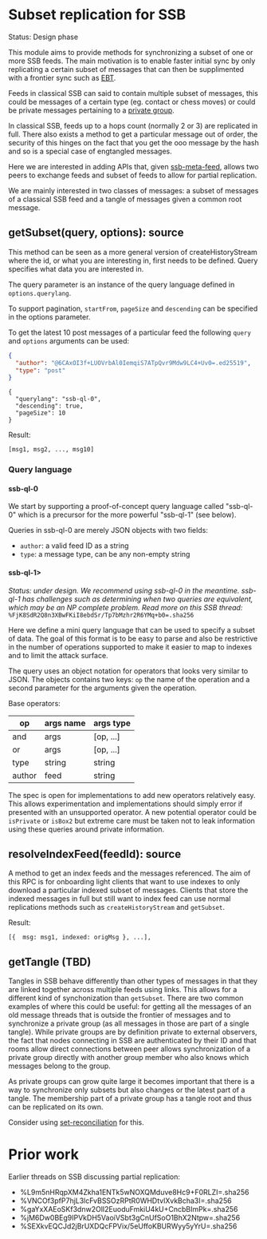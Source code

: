# Subset replication for SSB

Status: Design phase

This module aims to provide methods for synchronizing a subset of one
or more SSB feeds. The main motivation is to enable faster initial
sync by only replicating a certain subset of messages that can then be
supplimented with a frontier sync such as [EBT].

Feeds in classical SSB can said to contain multiple subset of
messages, this could be messages of a certain type (eg. contact or
chess moves) or could be private messages pertaining to a [private
group].

In classical SSB, feeds up to a hops count (normally 2 or 3) are
replicated in full. There also exists a method to get a particular
message out of order, the security of this hinges on the fact that you
get the ooo message by the hash and so is a special case of engtangled
messages.

Here we are interested in adding APIs that, given [ssb-meta-feed],
allows two peers to exchange feeds and subset of feeds to allow for
partial replication.

We are mainly interested in two classes of messages: a subset of
messages of a classical SSB feed and a tangle of messages given a
common root message.

## getSubset(query, options): source

This method can be seen as a more general version of
createHistoryStream where the id, or what you are interesting in,
first needs to be defined. Query specifies what data you are
interested in.

The query parameter is an instance of the query language defined
in `options.querylang`.

To support pagination, `startFrom`, `pageSize` and `descending` can be
specified in the options parameter.

To get the latest 10 post messages of a particular feed the following
`query` and `options` arguments can be used:

```json
{
  "author": "@6CAxOI3f+LUOVrbAl0IemqiS7ATpQvr9Mdw9LC4+Uv0=.ed25519",
  "type": "post"
}
```

```
{
  "querylang": "ssb-ql-0",
  "descending": true,
  "pageSize": 10
}
```

Result:

```
[msg1, msg2, ..., msg10]
```

### Query language

#### ssb-ql-0

We start by supporting a proof-of-concept query language called
"ssb-ql-0" which is a precursor for the more powerful "ssb-ql-1"
(see below).

Queries in ssb-ql-0 are merely JSON objects with two fields:

- `author`: a valid feed ID as a string
- `type`: a message type, can be any non-empty string 

#### ssb-ql-1>

*Status: under design. We recommend using ssb-ql-0 in the meantime.
ssb-ql-1 has challenges such as determining when two queries are
equivalent, which may be an NP complete problem. Read more on this
SSB thread:* `%FjK8SdR2Q8n3XBwFKiI8ebdSr/Tp7bMzhr2R6YMq+b0=.sha256`

Here we define a mini query language that can be used to specify a
subset of data. The goal of this format is to be easy to parse and
also be restrictive in the number of operations supported to make it
easier to map to indexes and to limit the attack surface.

The query uses an object notation for operators that looks very
similar to JSON. The objects contains two keys: `op` the name of the
operation and a second parameter for the arguments given the
operation.

Base operators:

op     | args name   | args type
------ | ---------   | ---------
and    | args        | [op, ...]
or     | args        | [op, ...]
type   | string      | string
author | feed        | string

The spec is open for implementations to add new operators relatively
easy. This allows experimentation and implementations should simply
error if presented with an unsupported operator. A new potential
operator could be `isPrivate` or `isBox2` but extreme care must be
taken not to leak information using these queries around private
information.

## resolveIndexFeed(feedId): source

A method to get an index feeds and the messages referenced. The aim of
this RPC is for onboarding light clients that want to use indexes to
only download a particular indexed subset of messages. Clients that
store the indexed messages in full but still want to index feed can
use normal replications methods such as `createHistoryStream` and
`getSubset`.

Result:

```
[{  msg: msg1, indexed: origMsg }, ...],
```

## getTangle (TBD)

Tangles in SSB behave differently than other types of messages in
that they are linked together across multiple feeds using links. This
allows for a different kind of synchonization than `getSubset`. There
are two common examples of where this could be useful: for getting all
the messages of an old message threads that is outside the frontier of
messages and to synchronize a private group (as all messages in those
are part of a single tangle). While private groups are by definition
private to external observers, the fact that nodes connecting in SSB
are authenticated by their ID and that rooms allow direct connections
between peer allows synchronization of a private group directly with
another group member who also knows which messages belong to the group.

As private groups can grow quite large it becomes important that there
is a way to synchronize only subsets but also changes or the latest
part of a tangle. The membership part of a private group has a tangle
root and thus can be replicated on its own.

Consider using [set-reconciliation] for this.

# Prior work

Earlier threads on SSB discussing partial replication:

- %L9m5nHRqpXM4Zkha1ENTk5wNOXQMduve8Hc9+F0RLZI=.sha256
- %VNCOf3pfP7hjL3lcFvBSSOzRPtR0WHDtvlXvkBcha3I=.sha256
- %gaYxXAEoSKf3dnw2OlI2EuoduFmkiU4kU+CncbBImPk=.sha256
- %jM6Dw0BEg9IPVkDH5VaoiVSbt3gCnUfSoO1BhX2Ntpw=.sha256
- %SEXkvEQCJd2jBrUXDQcFPVix/5eUffoKBURWyy5yYrU=.sha256

[JITDB]: https://github.com/arj03/jitdb
[ssb-meta-feed]: https://github.com/arj03/ssb-meta-feed
[set-reconciliation]: https://github.com/AljoschaMeyer/set-reconciliation
[EBT]: https://github.com/ssbc/epidemic-broadcast-trees/
[private group]: https://github.com/ssbc/private-group-spec
